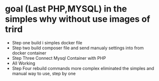 # goal (Last PHP,MYSQL) in the simples why without use images of trird
- Step one build i simples docker file
- Step two build composer file and send manualy settings into from docker container
- Step Three Connect Mysql Container with PHP
- All Working 
- Step Four rebuild commands more complex eliminated the simples and manual way to use, step by one

